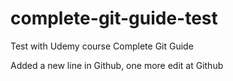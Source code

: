 # complete-git-guide-test
Test with Udemy course Complete Git Guide

Added a new line in Github, one more edit at Github
